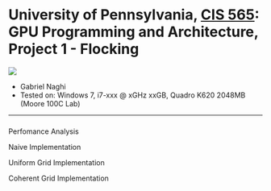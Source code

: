 **University of Pennsylvania, [CIS 
565](http://www.seas.upenn.edu/~cis565/): GPU Programming and 
Architecture,
Project 1 - Flocking**
=====================
![](Images/)

* Gabriel Naghi
* Tested on: Windows 7, i7-xxx @ xGHz xxGB, Quadro K620 2048MB (Moore 100C Lab)
----------------------
###



Perfomance Analysis

Naive Implementation



Uniform Grid Implementation



Coherent Grid Implementation

